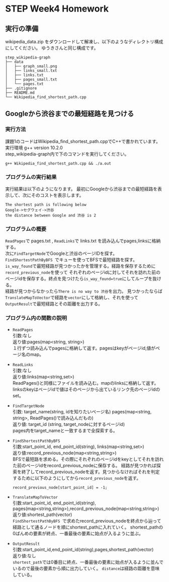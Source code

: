 # STEP&nbsp;Week4&nbsp;Homework
## 実行の準備
wikipedia_data.zip をダウンロードして解凍し、以下のようなディレクトリ構成にしてください。
ゆうきさんと同じ構成です。
<br>

```
step_wikipedia-graph
├── data
│   ├── graph_small.png
│   ├── links_small.txt
│   ├── links.txt
│   ├── pages_small.txt
│   └── pages.txt
├── .gitignore
├── README.md
└── Wikipedia_find_shortest_path.cpp
```
## Googleから渋谷までの最短経路を見つける

### 実行方法
課題1のコードはWikipedia_find_shortest_path.cppでC++で書かれています。<br>
実行環境 g++ version 10.2.0<br>
step_wikipedia-graph内で下のコマンドを実行してください。
```
g++ Wikipedia_find_shortest_path.cpp && ./a.out
```

### プログラムの実行結果
実行結果は以下のようになります。
最初にGoogleから渋谷までの最短経路を表示して、次にそのコストを表示します。

```
The shortest path is following below
Google->セグウェイ->渋谷
the distance between Google and 渋谷 is 2
```

### プログラムの概要
`ReadPages`で pages.txt , `ReadLinks`で links.txt を読み込んでpages,linksに格納する。<br>
次に`FindTargetNode`でGoogleと渋谷のページIDを探す。<br>
`FindShortestPathByBFS `でキューを使ってBFSで最短経路を探す。`is_way_found`で最短経路が見つかったかを管理する。経路を保存するために`record_previous_node`を使って
それぞれのページidに対してそれを訪れた前のページidを保存する。終点を見つけたら`is_way_found=true`にしてループを抜ける。<br>
経路が見つからなかったら`There is no way to 渋谷`を出力。
見つかったならば`TranslateMapToVector`で経路を`vector`にして格納し、それを使って`OutputResult`で最短経路とその距離を出力する。

### プログラム内の関数の説明
- `ReadPages`<br>
    引数:なし<br>
    返り値:pages(map<string, string>)<br>
    １行ずつ読み込んでpagesに格納して返す。pagesはkeyがページid,値がページ名のmap。<br>
- `ReadLinks`<br>
    引数:なし<br>
    返り値:links(map<string,set<string>>)<br>
    ReadPages()と同様にファイルを読み込む。mapのlinksに格納して返す。linksのkeyはページidで値はそのページから出ているリンク先のページidのset。<br>
- `FindTargetNode`<br>
    引数: target_name(string, idを知りたいページ名) pages(map<string, string>, ReadPages()で読み込んだもの)<br>
    返り値: target_id (string, target_nodeに対するページid)<br>
    pages内をtarget_nameと一致するまで全探索する。
- `FindShortestPathByBFS `<br>
    引数:start_point_id, end_point_id(string), links(map<string,set<string>>)<br>
    返り値:record_previous_node(map<string,string>)<br>
    BFSで最短路を求める。その際にそれぞれのページidをkeyとしてそれを訪れた前のページidをrecord_previous_nodeに保存する。
    経路が見つかれば探索を終了してrecord_previous_nodeを返す。見つからなければそれを判定するために以下のようにしてから`record_previous_node`を返す。
    ```
    record_previous_node[start_point_id] = -1;
    ```
    
- `TranslateMapToVector`<br>
    引数:start_point_id, end_point_id(string), pages(map<string,string>),record_previous_node(map<string,string>)<br>
    返り値:shortest_path(vector<string>)<br>
    `FindShortestPathByBFS `で求めたrecord_previous_nodeを終点から辿って経路として通るノードを順にshortest_pathに入れていく。
    shortest_pathの0ばんめの要素が終点、一番最後の要素に始点が入るように並ぶ。
- `OutputResult`<br>
    引数:start_point_id,end_point_id(string),pages,shortest_path(vector<string>)<br>
    返り値:なし<br>
    `shortest_path`では0番目に終点、一番最後の要素に始点が入るように並んでいるので最後の要素から順に出力していく。
    `distance`は経路の距離を意味している。